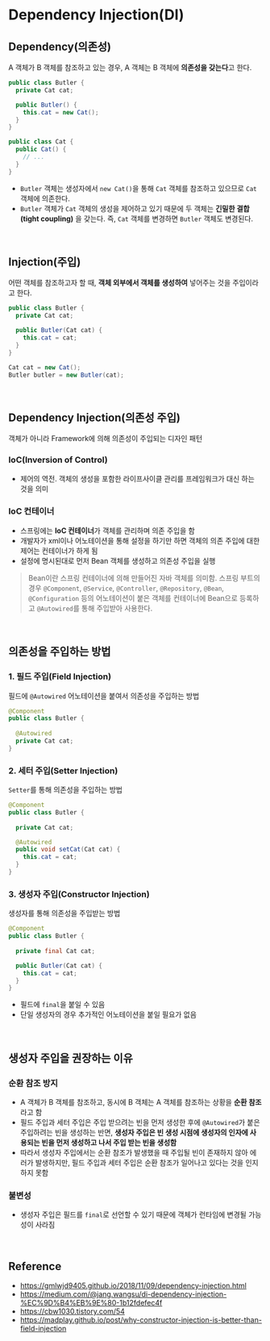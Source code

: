 # Dependency Injection(DI)

## Dependency(의존성)
A 객체가 B 객체를 참조하고 있는 경우, A 객체는 B 객체에 **의존성을 갖는다**고 한다.
```java
public class Butler {
  private Cat cat;

  public Butler() {
    this.cat = new Cat();
  }
}

public class Cat {
  public Cat() {
    // ...
  }
}
```
* `Butler` 객체는 생성자에서 `new Cat()`을 통해 `Cat` 객체를 참조하고 있으므로 `Cat` 객체에 의존한다.
* `Butler` 객체가 `Cat` 객체의 생성을 제어하고 있기 때문에 두 객체는 **긴밀한 결합(tight coupling)** 을 갖는다. 즉, `Cat` 객체를 변경하면 `Butler` 객체도 변경된다.

<br>

## Injection(주입)
어떤 객체를 참조하고자 할 때, **객체 외부에서 객체를 생성하여** 넣어주는 것을 주입이라고 한다.
```java
public class Butler {
  private Cat cat;

  public Butler(Cat cat) {
    this.cat = cat;
  }
}

Cat cat = new Cat();
Butler butler = new Butler(cat);
```

<br>

## Dependency Injection(의존성 주입)
객체가 아니라 Framework에 의해 의존성이 주입되는 디자인 패턴

### IoC(Inversion of Control)
* 제어의 역전. 객체의 생성을 포함한 라이프사이클 관리를 프레임워크가 대신 하는 것을 의미

### IoC 컨테이너
* 스프링에는 **IoC 컨테이너**가 객체를 관리하며 의존 주입을 함
* 개발자가 xml이나 어노테이션을 통해 설정을 하기만 하면 객체의 의존 주입에 대한 제어는 컨테이너가 하게 됨
* 설정에 명시된대로 먼저 Bean 객체를 생성하고 의존성 주입을 실행
> Bean이란 스프링 컨테이너에 의해 만들어진 자바 객체를 의미함. 스프링 부트의 경우 `@Component`, `@Service`, `@Controller`, `@Repository`, `@Bean`, `@Configuration` 등의 어노테이션이 붙은 객체를 컨테이너에 Bean으로 등록하고 `@Autowired`를 통해 주입받아 사용한다.

<br>

## 의존성을 주입하는 방법

### 1. 필드 주입(Field Injection)
필드에 `@Autowired` 어노테이션을 붙여서 의존성을 주입하는 방법
```java
@Component
public class Butler {
  
  @Autowired
  private Cat cat;
}
```

### 2. 세터 주입(Setter Injection)
`Setter`를 통해 의존성을 주입하는 방법
```java
@Component
public class Butler {
  
  private Cat cat;

  @Autowired
  public void setCat(Cat cat) {
    this.cat = cat;
  }
}
```

### 3. 생성자 주입(Constructor Injection)
생성자를 통해 의존성을 주입받는 방법
```java
@Component
public class Butler {
  
  private final Cat cat;

  public Butler(Cat cat) {
    this.cat = cat;
  }
}
```
* 필드에 `final`을 붙일 수 있음
* 단일 생성자의 경우 추가적인 어노테이션을 붙일 필요가 없음

<br>

## 생성자 주입을 권장하는 이유

### 순환 참조 방지
* A 객체가 B 객체를 참조하고, 동시에 B 객체는 A 객체를 참조하는 상황을 **순환 참조**라고 함
* 필드 주입과 세터 주입은 주입 받으려는 빈을 먼저 생성한 후에 `@Autowired`가 붙은 주입하려는 빈을 생성하는 반면, **생성자 주입은 빈 생성 시점에 생성자의 인자에 사용되는 빈을 먼저 생성하고 나서 주입 받는 빈을 생성함**
* 따라서 생성자 주입에서는 순환 참조가 발생했을 때 주입될 빈이 존재하지 않아 에러가 발생하지만, 필드 주입과 세터 주입은 순환 참조가 일어나고 있다는 것을 인지하지 못함

### 불변성
* 생성자 주입은 필드를 `final`로 선언할 수 있기 때문에 객체가 런타임에 변경될 가능성이 사라짐

<br>

## Reference
* <https://gmlwjd9405.github.io/2018/11/09/dependency-injection.html>
* <https://medium.com/@jang.wangsu/di-dependency-injection-%EC%9D%B4%EB%9E%80-1b12fdefec4f>
* <https://cbw1030.tistory.com/54>
* <https://madplay.github.io/post/why-constructor-injection-is-better-than-field-injection>
